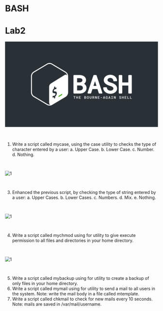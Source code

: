 # BASH 
# Lab2
![1](https://github.com/NooranTarek/Bash/blob/main/lab1/full_colored_light.jpg?raw=true)

<html></br></html>

1. Write a script called mycase, using the case utility to checks the type of character
entered by a user:
a. Upper Case.
b. Lower Case.
c. Number.
d. Nothing.
<html></br></html>

![1]()

<html></br></html>

3. Enhanced the previous script, by checking the type of string entered by a user:
a. Upper Cases.
b. Lower Cases.
c. Numbers.
d. Mix.
e. Nothing.
<html></br></html>

![1]()

<html></br></html>

4. Write a script called mychmod using for utility to give execute permission to all files and
directories in your home directory.
<html></br></html>

![1]()


<html></br></html>

5. Write a script called mybackup using for utility to create a backup of only files in your
home directory.
6. Write a script called mymail using for utility to send a mail to all users in the system.
Note: write the mail body in a file called mtemplate.
7. Write a script called chkmail to check for new mails every 10 seconds. Note: mails are
saved in /var/mail/username.
